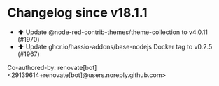 # Changelog since v18.1.1
- ⬆️ Update @node-red-contrib-themes/theme-collection to v4.0.11 (#1970) 
- ⬆️ Update ghcr.io/hassio-addons/base-nodejs Docker tag to v0.2.5 (#1967)

Co-authored-by: renovate[bot] <29139614+renovate[bot]@users.noreply.github.com> 
